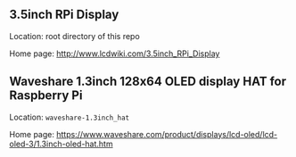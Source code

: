 ## 3.5inch RPi Display
Location: root directory of this repo

Home page: http://www.lcdwiki.com/3.5inch_RPi_Display

## Waveshare 1.3inch 128x64 OLED display HAT for Raspberry Pi
Location: `waveshare-1.3inch_hat`

Home page: https://www.waveshare.com/product/displays/lcd-oled/lcd-oled-3/1.3inch-oled-hat.htm